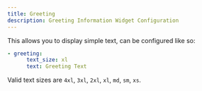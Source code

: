 ```yaml
---
title: Greeting
description: Greeting Information Widget Configuration
---
```


This allows you to display simple text, can be configured like so:

```yaml
- greeting:
      text_size: xl
      text: Greeting Text
```

Valid text sizes are `4xl`, `3xl`, `2xl`, `xl`, `md`, `sm`, `xs`.
